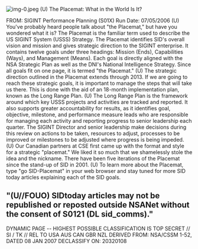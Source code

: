![img-0.jpeg](img-0.jpeg)
(U) The Placemat: What in the World Is It?

FROM:
SIGINT Performance Planning (S01X)
Run Date: 07/05/2006
(U) You've probably heard people talk about "the Placemat," but have you wondered what it is? The Placemat is the familiar term used to describe the US SIGINT System (USSS)
Strategy. The Placemat identifies SID's overall vision and mission and gives strategic direction to the SIGINT enterprise. It contains twelve goals under three headings: Mission (Ends), Capabilities (Ways), and Management (Means). Each goal is directly aligned with the NSA Strategic Plan as well as the DNI's National Intelligence Strategy. Since all goals fit on one page, it is termed "the Placemat."
(U) The strategic direction outlined in the Placemat extends through 2013. If we are going to reach these strategic goals, it is important to manage the steps that will take us there. This is done with the aid of an 18-month implementation plan, known as the Long Range Plan.
(U) The Long Range Plan is the framework around which key USSS projects and activities are tracked and reported. It also supports greater accountability for results, as it identifies goal, objective, milestone, and performance measure leads who are responsible for managing each activity and reporting progress to senior leadership each quarter. The SIGINT Director and senior leadership make decisions during this review on actions to be taken, resources to adjust, processes to be improved or milestones to be adjusted where progress is being impeded.
(U) Our Canadian partners at CSE first came up with the format and style for a strategic "placemat." We liked it so much that we shamelessly stole the idea and the nickname. There have been five iterations of the Placemat since the stand-up of SID in 2001.
(U) To learn more about the Placemat, type "go SID-Placemat" in your web browser and stay tuned for more SID today articles explaining each of the SID goals.

## "(U//FOUO) SIDtoday articles may not be republished or reposted outside NSANet without the consent of S0121 (DL sid_comms)."

DYNAMIC PAGE -- HIGHEST POSSIBLE CLASSIFICATION IS TOP SECRET // SI / TK // REL TO USA AUS CAN GBR NZL DERIVED FROM: NSA/CSSM 1-52, DATED 08 JAN 2007 DECLASSIFY ON: 20320108
